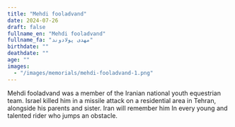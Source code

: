 ```yaml
---
title: "Mehdi fooladvand"
date: 2024-07-26
draft: false
fullname_en: "Mehdi fooladvand"
fullname_fa: "مهدی پولادوند"
birthdate: ""
deathdate: ""
age: ""
images:
  - "/images/memorials/mehdi-fooladvand-1.png"
---
```


Mehdi fooladvand was a member of the Iranian national youth equestrian team. Israel killed him in a missile attack on a residential area in Tehran, alongside his parents and sister. Iran will remember him In every young and talented rider who jumps an obstacle.